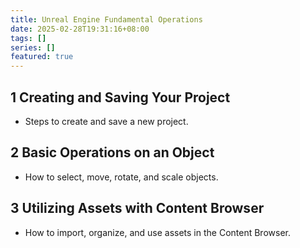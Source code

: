 ```yaml
---
title: Unreal Engine Fundamental Operations
date: 2025-02-28T19:31:16+08:00
tags: []
series: []
featured: true
---
```

## 1 Creating and Saving Your Project
- Steps to create and save a new project.

## 2 Basic Operations on an Object
- How to select, move, rotate, and scale objects.

## 3 Utilizing Assets with Content Browser
- How to import, organize, and use assets in the Content Browser.
